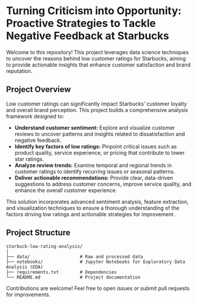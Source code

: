 # Turning Criticism into Opportunity: Proactive Strategies to Tackle Negative Feedback at Starbucks

Welcome to this repository! This project leverages data science techniques to uncover the reasons behind low customer ratings for Starbucks, aiming to provide actionable insights that enhance customer satisfaction and brand reputation.

## Project Overview

Low customer ratings can significantly impact Starbucks’ customer loyalty and overall brand perception. This project builds a comprehensive analysis framework designed to:

- **Understand customer sentiment:** Explore and visualize customer reviews to uncover patterns and insights related to dissatisfaction and negative feedback.
- **Identify key factors of low ratings:** Pinpoint critical issues such as product quality, service experience, or pricing that contribute to lower star ratings.
- **Analyze review trends:** Examine temporal and regional trends in customer ratings to identify recurring issues or seasonal patterns.
- **Deliver actionable recommendations:** Provide clear, data-driven suggestions to address customer concerns, improve service quality, and enhance the overall customer experience.

This solution incorporates advanced sentiment analysis, feature extraction, and visualization techniques to ensure a thorough understanding of the factors driving low ratings and actionable strategies for improvement.

## Project Structure

    starbuck-low-rating-analysis/
    │
    ├── data/                   # Raw and processed data
    ├── notebooks/              # Jupyter Notebooks for Exploratory Data Analysis (EDA)
    ├── requirements.txt        # Dependencies
    └── README.md               # Project documentation

Contributions are welcome! Feel free to open issues or submit pull requests for improvements.